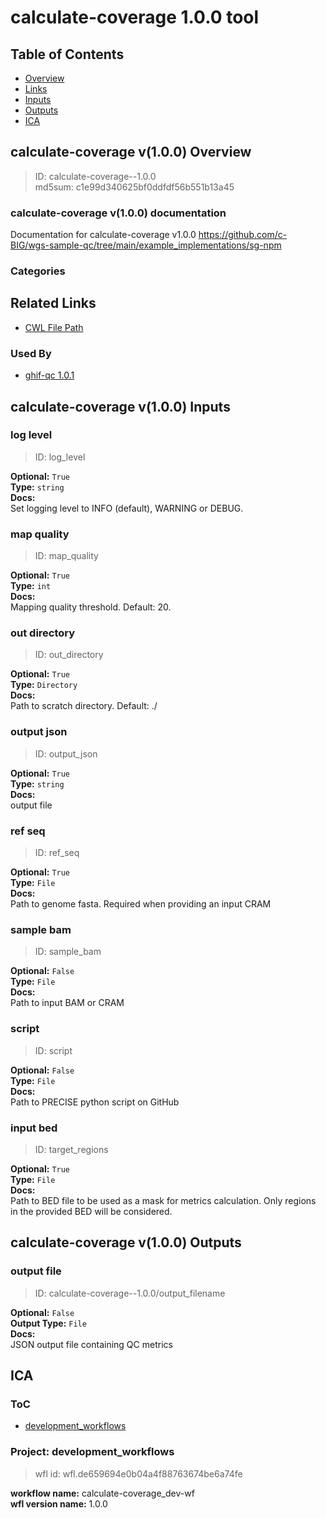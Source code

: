 
calculate-coverage 1.0.0 tool
=============================

## Table of Contents
  
- [Overview](#calculate-coverage-v100-overview)  
- [Links](#related-links)  
- [Inputs](#calculate-coverage-v100-inputs)  
- [Outputs](#calculate-coverage-v100-outputs)  
- [ICA](#ica)  


## calculate-coverage v(1.0.0) Overview



  
> ID: calculate-coverage--1.0.0  
> md5sum: c1e99d340625bf0ddfdf56b551b13a45

### calculate-coverage v(1.0.0) documentation
  
Documentation for calculate-coverage v1.0.0
https://github.com/c-BIG/wgs-sample-qc/tree/main/example_implementations/sg-npm 

### Categories
  


## Related Links
  
- [CWL File Path](../../../../../../tools/calculate-coverage/1.0.0/calculate-coverage__1.0.0.cwl)  


### Used By
  
- [ghif-qc 1.0.1](../../../workflows/ghif-qc/1.0.1/ghif-qc__1.0.1.md)  

  


## calculate-coverage v(1.0.0) Inputs

### log level



  
> ID: log_level
  
**Optional:** `True`  
**Type:** `string`  
**Docs:**  
Set logging level to INFO (default), WARNING or DEBUG.


### map quality



  
> ID: map_quality
  
**Optional:** `True`  
**Type:** `int`  
**Docs:**  
Mapping quality threshold. Default: 20.


### out directory



  
> ID: out_directory
  
**Optional:** `True`  
**Type:** `Directory`  
**Docs:**  
Path to scratch directory. Default: ./


### output json



  
> ID: output_json
  
**Optional:** `True`  
**Type:** `string`  
**Docs:**  
output file


### ref seq



  
> ID: ref_seq
  
**Optional:** `True`  
**Type:** `File`  
**Docs:**  
Path to genome fasta. Required when providing an input CRAM


### sample bam



  
> ID: sample_bam
  
**Optional:** `False`  
**Type:** `File`  
**Docs:**  
Path to input BAM or CRAM


### script



  
> ID: script
  
**Optional:** `False`  
**Type:** `File`  
**Docs:**  
Path to PRECISE python script on GitHub


### input bed



  
> ID: target_regions
  
**Optional:** `True`  
**Type:** `File`  
**Docs:**  
Path to BED file to be used as a mask for metrics calculation. 
Only regions in the provided BED will be considered.

  


## calculate-coverage v(1.0.0) Outputs

### output file



  
> ID: calculate-coverage--1.0.0/output_filename  

  
**Optional:** `False`  
**Output Type:** `File`  
**Docs:**  
JSON output file containing QC metrics
  

  


## ICA

### ToC
  
- [development_workflows](#project-development_workflows)  


### Project: development_workflows


> wfl id: wfl.de659694e0b04a4f88763674be6a74fe  

  
**workflow name:** calculate-coverage_dev-wf  
**wfl version name:** 1.0.0  

  


